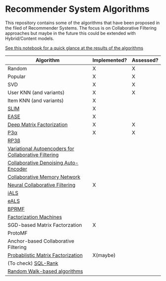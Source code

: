 # Recommender System Algorithms

This repository contains some of the algorithms that have been proposed in the filed of Recommender Systems. The focus is on Collaborative Filtering approaches but maybe in the future this could be extended with Hybrid/Content models.

[See this notebook for a quick glance at the results of the algorithms](https://gitlab.cp.jku.at/alessandro/rec-algs/-/blob/main/RecommenderSystemApproaches.ipynb)


| Algorithm                                                                                                                      | Implemented? | Assessed? |
|--------------------------------------------------------------------------------------------------------------------------------|--------------| ------ |
| Random                                                                                                                         | X            | X |
| Popular                                                                                                                        | X            | X |
| SVD                                                                                                                            | X            | X |
| User KNN (and variants)                                                                                                        | X            | X |
| Item KNN (and variants)                                                                                                        | X            | |
| [SLIM](https://dl.acm.org/doi/10.1109/ICDM.2011.134)                                                                           | X            |  |
| [EASE](https://dl.acm.org/doi/10.1145/3308558.3313710)                                                                         | X            |  |
| [Deep Matrix Factorization](https://www.ijcai.org/Proceedings/2017/0447.pdf)                                                   | X            | X |
| [P3α](https://dl.acm.org/doi/abs/10.1145/2567948.2579244)                                                                      | X            | X |
| [RP3β](https://dl.acm.org/doi/10.1145/2955101)                                                                                 |              |  |
| [Variational Autoencoders for Collaborative Filtering](https://dl.acm.org/doi/10.1145/3178876.3186150)                         |              |  |
| [Collaborative Denoising Auto-Encoder](https://dl.acm.org/doi/10.1145/2835776.2835837)                                         |              |  |
| [Collaborative Memory Network](https://arxiv.org/pdf/1804.10862.pdf)                                                           |              |  |
| [Neural Collaborative Filtering](http://staff.ustc.edu.cn/~hexn/papers/www17-ncf.pdf)                                          | X            |  |
| [iALS](http://yifanhu.net/PUB/cf.pdf)                                                                                          |              |  |
| [eALS](https://dl.acm.org/doi/10.1145/2911451.2911489)                                                                         |              |  |
| [BPRMF](https://arxiv.org/ftp/arxiv/papers/1205/1205.2618.pdf)                                                                 |              |  |
| [Factorization Machines](https://ieeexplore.ieee.org/document/5694074)                                                         |              |  |
| SGD-based Matrix Factorzation                                                                                                  | X            |  |
| ProtoMF                                                                                                                        |              |  |
| Anchor-based Collaborative Filtering                                                                                           |              |  |
| [Probablistic Matrix Factorization](https://proceedings.neurips.cc/paper/2007/file/d7322ed717dedf1eb4e6e52a37ea7bcd-Paper.pdf) | X(maybe)     |  |
| (To check) [SQL-Rank](http://proceedings.mlr.press/v80/wu18c/wu18c.pdf)                                                        |              | |
| [Random Walk-based algorithms](https://ieeexplore.ieee.org/stamp/stamp.jsp?tp=&arnumber=4072747)                               |              | |


